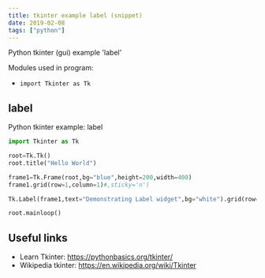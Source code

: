 ```yaml
---
title: tkinter example label (snippet)
date: 2019-02-08
tags: ["python"]
---
```

Python tkinter (gui) example 'label'


Modules used in program: 
* `import Tkinter as Tk`

## label

Python tkinter example: label

```python
import Tkinter as Tk

root=Tk.Tk()
root.title("Hello World")

frame1=Tk.Frame(root,bg="blue",height=200,width=400)
frame1.grid(row=1,column=1)#,sticky='n')

Tk.Label(frame1,text="Demonstrating Label widget",bg="white").grid(row=0,column=0,padx=20,pady=20)

root.mainloop()


```

## Useful links

- Learn Tkinter: https://pythonbasics.org/tkinter/
- Wikipedia tkinter: https://en.wikipedia.org/wiki/Tkinter
